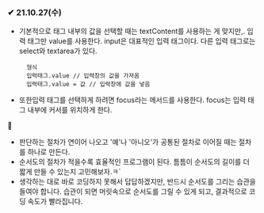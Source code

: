 ### ✔ 21.10.27(수)
- 기본적으로 태그 내부의 값을 선택할 때는 textContent를 사용하는 게 맞지만,. 입력 태그만 value를 사용한다. input은 대표적인 입력 태그이다. 다른 입력 태그로는 select와 textarea가 있다.

        형식
        입력태그.value // 입력창의 값을 가져옴
        입력태그.value = 값 // 입력창에 값을 넣음
- 또한입력 태그를 선택하게 하려면 focus라는 메서드를 사용한다. focus는 입력 태그 내부에 커서를 위치하게 한다.

💭 
- 판단하는 절차가 연이어 나오고 '예'나 '아니오'가 공통된 절차로 이어질 때는 절차를 하나로 만든다. 
- 순서도의 절차가 적을수록 효율적인 프로그램이 된다. 틈틈이 순서도의 길이를 더 짧게 만들 수 있는지 고민해보자.ㅋ`
- 생각하는 대로 바로 코딩하지 못해서 답답하겠지만, 반드시 순서도를 그리는 습관을 들여야 합니다. 습관이 되면 머릿속으로 순서도를 그릴 수 있게 되고, 결과적으로 코딩 속도가 빨라집니다.


<br>